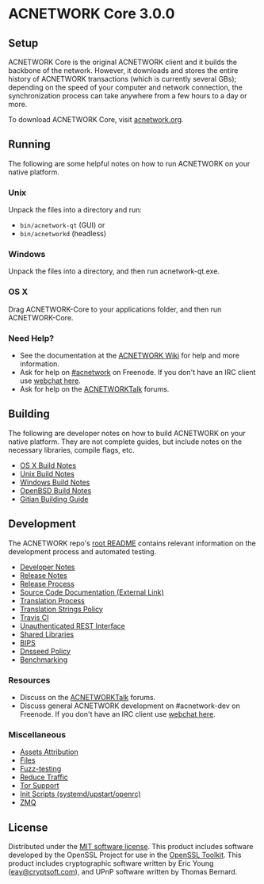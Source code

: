 ACNETWORK Core 3.0.0
=====================

Setup
---------------------
ACNETWORK Core is the original ACNETWORK client and it builds the backbone of the network. However, it downloads and stores the entire history of ACNETWORK transactions (which is currently several GBs); depending on the speed of your computer and network connection, the synchronization process can take anywhere from a few hours to a day or more.

To download ACNETWORK Core, visit [acnetwork.org](https://acnetwork.org).

Running
---------------------
The following are some helpful notes on how to run ACNETWORK on your native platform.

### Unix

Unpack the files into a directory and run:

- `bin/acnetwork-qt` (GUI) or
- `bin/acnetworkd` (headless)

### Windows

Unpack the files into a directory, and then run acnetwork-qt.exe.

### OS X

Drag ACNETWORK-Core to your applications folder, and then run ACNETWORK-Core.

### Need Help?

* See the documentation at the [ACNETWORK Wiki](https://acnetwork.info/)
for help and more information.
* Ask for help on [#acnetwork](http://webchat.freenode.net?channels=acnetwork) on Freenode. If you don't have an IRC client use [webchat here](http://webchat.freenode.net?channels=acnetwork).
* Ask for help on the [ACNETWORKTalk](https://acnetworktalk.io/) forums.

Building
---------------------
The following are developer notes on how to build ACNETWORK on your native platform. They are not complete guides, but include notes on the necessary libraries, compile flags, etc.

- [OS X Build Notes](build-osx.md)
- [Unix Build Notes](build-unix.md)
- [Windows Build Notes](build-windows.md)
- [OpenBSD Build Notes](build-openbsd.md)
- [Gitian Building Guide](gitian-building.md)

Development
---------------------
The ACNETWORK repo's [root README](/README.md) contains relevant information on the development process and automated testing.

- [Developer Notes](developer-notes.md)
- [Release Notes](release-notes.md)
- [Release Process](release-process.md)
- [Source Code Documentation (External Link)](https://dev.visucore.com/acnetwork/doxygen/)
- [Translation Process](translation_process.md)
- [Translation Strings Policy](translation_strings_policy.md)
- [Travis CI](travis-ci.md)
- [Unauthenticated REST Interface](REST-interface.md)
- [Shared Libraries](shared-libraries.md)
- [BIPS](bips.md)
- [Dnsseed Policy](dnsseed-policy.md)
- [Benchmarking](benchmarking.md)

### Resources
* Discuss on the [ACNETWORKTalk](https://acnetworktalk.io/) forums.
* Discuss general ACNETWORK development on #acnetwork-dev on Freenode. If you don't have an IRC client use [webchat here](http://webchat.freenode.net/?channels=acnetwork-dev).

### Miscellaneous
- [Assets Attribution](assets-attribution.md)
- [Files](files.md)
- [Fuzz-testing](fuzzing.md)
- [Reduce Traffic](reduce-traffic.md)
- [Tor Support](tor.md)
- [Init Scripts (systemd/upstart/openrc)](init.md)
- [ZMQ](zmq.md)

License
---------------------
Distributed under the [MIT software license](/COPYING).
This product includes software developed by the OpenSSL Project for use in the [OpenSSL Toolkit](https://www.openssl.org/). This product includes
cryptographic software written by Eric Young ([eay@cryptsoft.com](mailto:eay@cryptsoft.com)), and UPnP software written by Thomas Bernard.
